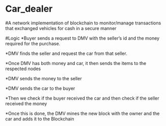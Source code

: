 # Car_dealer
#A network implementation of blockchain to monitor/manage transactions that exchanged vehicles for cash in a secure manner

#Logic
*Buyer sends a request to DMV with the seller’s id and the money required for the purchase.

*DMV finds the seller and request the car from that seller.

*Once DMV has both money and car, it then sends the items to the respected nodes

*DMV sends the money to the seller

*DMV sends the car to the buyer

*Then we check if the buyer received the car and then check if the seller received the money

*Once this is done, the DMV mines the new block with the owner and the car and adds it to the Blockchain


